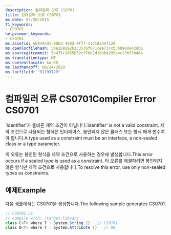 ```yaml
---
description: 컴파일러 오류 CS0701
title: 컴파일러 오류 CS0701
ms.date: 07/20/2015
f1_keywords:
- CS0701
helpviewer_keywords:
- CS0701
ms.assetid: eb844e31-00bd-468d-9f77-11d10a4ef120
ms.openlocfilehash: 5be289292b133536f071cee737cb5b8960a42ab1
ms.sourcegitcommit: 5b475c1855b32cf78d2d1bbb4295e4c236f39464
ms.translationtype: MT
ms.contentlocale: ko-KR
ms.lasthandoff: 09/24/2020
ms.locfileid: "91193129"
---
```

# <a name="compiler-error-cs0701"></a><span data-ttu-id="77a14-103">컴파일러 오류 CS0701</span><span class="sxs-lookup"><span data-stu-id="77a14-103">Compiler Error CS0701</span></span>

<span data-ttu-id="77a14-104">'identifier'가 올바른 제약 조건이 아닙니다.</span><span class="sxs-lookup"><span data-stu-id="77a14-104">'identifier' is not a valid constraint.</span></span> <span data-ttu-id="77a14-105">제약 조건으로 사용되는 형식은 인터페이스, 봉인되지 않은 클래스 또는 형식 매개 변수여야 합니다.</span><span class="sxs-lookup"><span data-stu-id="77a14-105">A type used as a constraint must be an interface, a non-sealed class or a type parameter.</span></span>  
  
 <span data-ttu-id="77a14-106">이 오류는 봉인된 형식을 제약 조건으로 사용하는 경우에 발생합니다.</span><span class="sxs-lookup"><span data-stu-id="77a14-106">This error occurs if a sealed type is used as a constraint.</span></span> <span data-ttu-id="77a14-107">이 오류를 해결하려면 봉인되지 않은 형식만 제약 조건으로 사용합니다.</span><span class="sxs-lookup"><span data-stu-id="77a14-107">To resolve this error, use only non-sealed types as constraints.</span></span>  
  
## <a name="example"></a><span data-ttu-id="77a14-108">예제</span><span class="sxs-lookup"><span data-stu-id="77a14-108">Example</span></span>  

 <span data-ttu-id="77a14-109">다음 샘플에서는 CS0701을 생성합니다.</span><span class="sxs-lookup"><span data-stu-id="77a14-109">The following sample generates CS0701.</span></span>  
  
```csharp  
// CS0701.cs  
// compile with: /target:library  
class C<T> where T : System.String {}   // CS0701  
class D<T> where T : System.Attribute {}   // OK  
```
